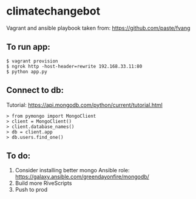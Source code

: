 
# climatechangebot

Vagrant and ansible playbook taken from:
https://github.com/paste/fvang


## To run app:

```
$ vagrant provision
$ ngrok http -host-header=rewrite 192.168.33.11:80
$ python app.py
```

## Connect to db:

Tutorial: https://api.mongodb.com/python/current/tutorial.html

```
> from pymongo import MongoClient
> client = MongoClient()
> client.database_names()
> db = client.app
> db.users.find_one()
```

## To do:

1. Consider installing better mongo Ansible role: https://galaxy.ansible.com/greendayonfire/mongodb/
2. Build more RiveScripts
3. Push to prod
